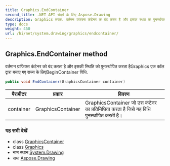 ```yaml
---
title: Graphics.EndContainer
second_title: .NET API संदर्भ के लिए Aspose.Drawing
description: Graphics तरक. वर्तमन ग्रफक्स कंटेनर क बंद करत है और इसक स्थत क पुनर्स्थपत करत हैGraphics एक कल द्वर बचए गए रज्य के लएBeginContainer वध.
type: docs
weight: 450
url: /hi/net/system.drawing/graphics/endcontainer/
---
```

## Graphics.EndContainer method

वर्तमान ग्राफिक्स कंटेनर को बंद करता है और इसकी स्थिति को पुनर्स्थापित करता हैGraphics एक कॉल द्वारा बचाए गए राज्य के लिएBeginContainer विधि.

```csharp
public void EndContainer(GraphicsContainer container)
```

| पैरामीटर | प्रकार | विवरण |
| --- | --- | --- |
| container | GraphicsContainer | GraphicsContainer जो उस कंटेनर का प्रतिनिधित्व करता है जिसे यह विधि पुनर्स्थापित करती है। |

### यह सभी देखें

* class [GraphicsContainer](../../../system.drawing.drawing2d/graphicscontainer/)
* class [Graphics](../)
* नाम स्थान [System.Drawing](../../graphics/)
* सभा [Aspose.Drawing](../../../)


